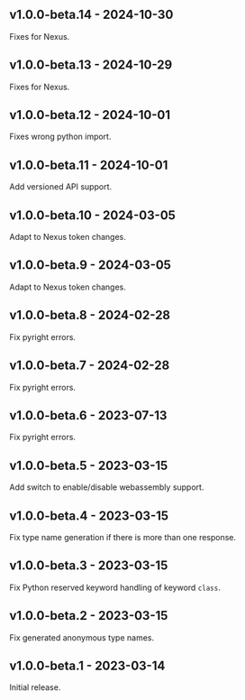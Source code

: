 ## v1.0.0-beta.14 - 2024-10-30

Fixes for Nexus.

## v1.0.0-beta.13 - 2024-10-29

Fixes for Nexus.

## v1.0.0-beta.12 - 2024-10-01

Fixes wrong python import.

## v1.0.0-beta.11 - 2024-10-01

Add versioned API support.

## v1.0.0-beta.10 - 2024-03-05

Adapt to Nexus token changes.

## v1.0.0-beta.9 - 2024-03-05

Adapt to Nexus token changes.

## v1.0.0-beta.8 - 2024-02-28

Fix pyright errors.

## v1.0.0-beta.7 - 2024-02-28

Fix pyright errors.

## v1.0.0-beta.6 - 2023-07-13

Fix pyright errors.

## v1.0.0-beta.5 - 2023-03-15

Add switch to enable/disable webassembly support.

## v1.0.0-beta.4 - 2023-03-15

Fix type name generation if there is more than one response.

## v1.0.0-beta.3 - 2023-03-15

Fix Python reserved keyword handling of keyword `class`.

## v1.0.0-beta.2 - 2023-03-15

Fix generated anonymous type names.

## v1.0.0-beta.1 - 2023-03-14

Initial release.